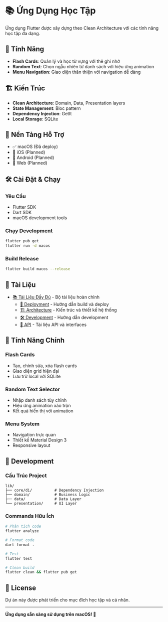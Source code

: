 # 📚 Ứng Dụng Học Tập

Ứng dụng Flutter được xây dựng theo Clean Architecture với các tính năng học tập đa dạng.

## 🚀 Tính Năng

- **Flash Cards**: Quản lý và học từ vựng với thẻ ghi nhớ
- **Random Text**: Chọn ngẫu nhiên từ danh sách với hiệu ứng animation
- **Menu Navigation**: Giao diện thân thiện với navigation dễ dàng

## 🏗️ Kiến Trúc

- **Clean Architecture**: Domain, Data, Presentation layers
- **State Management**: Bloc pattern
- **Dependency Injection**: GetIt
- **Local Storage**: SQLite

## 📱 Nền Tảng Hỗ Trợ

- ✅ macOS (Đã deploy)
- 🔄 iOS (Planned)
- 🔄 Android (Planned)
- 🔄 Web (Planned)

## 🛠️ Cài Đặt & Chạy

### Yêu Cầu
- Flutter SDK
- Dart SDK
- macOS development tools

### Chạy Development
```bash
flutter pub get
flutter run -d macos
```

### Build Release
```bash
flutter build macos --release
```

## 📖 Tài Liệu

- [📚 Tài Liệu Đầy Đủ](docs/) - Bộ tài liệu hoàn chỉnh
  - [🚀 Deployment](docs/deployment/) - Hướng dẫn build và deploy
  - [🏗️ Architecture](docs/architecture/) - Kiến trúc và thiết kế hệ thống
  - [🛠️ Development](docs/development/) - Hướng dẫn development
  - [🔌 API](docs/api/) - Tài liệu API và interfaces

## 🎯 Tính Năng Chính

### Flash Cards
- Tạo, chỉnh sửa, xóa flash cards
- Giao diện grid hiện đại
- Lưu trữ local với SQLite

### Random Text Selector
- Nhập danh sách tùy chỉnh
- Hiệu ứng animation xáo trộn
- Kết quả hiển thị với animation

### Menu System
- Navigation trực quan
- Thiết kế Material Design 3
- Responsive layout

## 🔧 Development

### Cấu Trúc Project
```
lib/
├── core/di/          # Dependency Injection
├── domain/           # Business Logic
├── data/             # Data Layer
└── presentation/     # UI Layer
```

### Commands Hữu Ích
```bash
# Phân tích code
flutter analyze

# Format code
dart format .

# Test
flutter test

# Clean build
flutter clean && flutter pub get
```

## 📄 License

Dự án này được phát triển cho mục đích học tập và cá nhân.

---

**Ứng dụng sẵn sàng sử dụng trên macOS! 🎉**